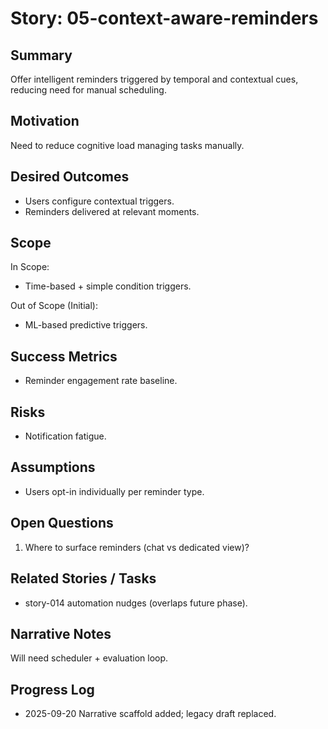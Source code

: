 <!-- Normalized from legacy mixed format on 2025-09-20 -->
# Story: 05-context-aware-reminders

## Summary
Offer intelligent reminders triggered by temporal and contextual cues, reducing need for manual scheduling.

## Motivation
Need to reduce cognitive load managing tasks manually.

## Desired Outcomes
- Users configure contextual triggers.
- Reminders delivered at relevant moments.

## Scope
In Scope:
- Time-based + simple condition triggers.

Out of Scope (Initial):
- ML-based predictive triggers.

## Success Metrics
- Reminder engagement rate baseline.

## Risks
- Notification fatigue.

## Assumptions
- Users opt-in individually per reminder type.

## Open Questions
1. Where to surface reminders (chat vs dedicated view)?

## Related Stories / Tasks
- story-014 automation nudges (overlaps future phase).

## Narrative Notes
Will need scheduler + evaluation loop.

## Progress Log
- 2025-09-20 Narrative scaffold added; legacy draft replaced.
